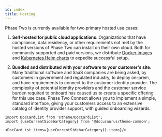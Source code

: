 ```yaml
---
id: index
title: Hosting
---
```


Phase Two is currently available for two primary hosted use cases:

1. **Self-hosted for public cloud applications**. Organizations that have compliance, data residency, or other requirements not met by the hosted versions of Phase Two can install on their own cloud. Both for community supported and paid versions, we distribute [Docker images](https://quay.io/repository/phasetwo/phasetwo-keycloak?tab=tags&tag=latest) and [Kubernetes Helm charts](./kubernetes.md) to expedite successful setup.

2. **Bundled and distributed with your software to your customer's site**. Many traditional software and SaaS companies are being asked, by customers in government and regulated industry, to deploy on-prem, and have requirements to connect to the customer identity provider. The complexity of potential identity providers and the customer service burden required to onboard has caused us to create a specific offering for this use case. Phase Two Connect allows you to implement a simple, standard interface, giving your customers access to an extensive catalog of identity provider support, with guided onboarding wizards.

```mdx-code-block
import DocCardList from '@theme/DocCardList';
import {useCurrentSidebarCategory} from '@docusaurus/theme-common';

<DocCardList items={useCurrentSidebarCategory().items}/>
```

